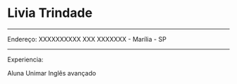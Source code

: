 # Livia Trindade

---

Endereço: XXXXXXXXXX XXX XXXXXXX - Marília - SP

---

Experiencia:

Aluna Unimar
Inglês avançado

